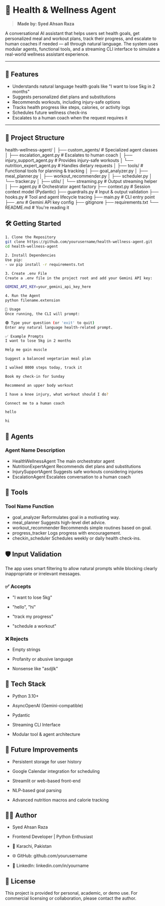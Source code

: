 # 🧠 Health & Wellness Agent

> **Made by: Syed Ahsan Raza**

A conversational AI assistant that helps users set health goals, get personalized meal and workout plans, track their progress, and escalate to human coaches if needed — all through natural language. The system uses modular agents, functional tools, and a streaming CLI interface to simulate a real-world wellness assistant experience.

---

## 🚀 Features

- Understands natural language health goals like "I want to lose 5kg in 2 months"
- Suggests personalized diet plans and substitutions
- Recommends workouts, including injury-safe options
- Tracks health progress like steps, calories, or activity logs
- Schedules future wellness check-ins
- Escalates to a human coach when the request requires it

---

## 📁 Project Structure

health-wellness-agent/
│
├── custom_agents/ # Specialized agent classes
│ ├── escalation_agent.py # Escalates to human coach
│ ├── injury_support_agent.py # Provides injury-safe workouts
│ └── nutrition_expert_agent.py # Handles dietary requests
│
├── tools/ # Functional tools for planning & tracking
│ ├── goal_analyzer.py
│ ├── meal_planner.py
│ ├── workout_recommender.py
│ ├── scheduler.py
│ └── tracker.py
│
├── utils/
│ └── streaming.py # Output streaming helper
│
├── agent.py # Orchestrator agent factory
├── context.py # Session context model (Pydantic)
├── guardrails.py # Input & output validation
├── hooks.py # Tool and agent lifecycle tracing
├── main.py # CLI entry point
├── .env # Gemini API key config
├── gitignore
├── requirements.txt
└── README.md # You're reading it

## 🛠️ Getting Started

```bash
1. Clone the Repository
git clone https://github.com/yourusername/health-wellness-agent.git
cd health-wellness-agent

2. Install Dependencies
Use pip:
- uv pip install -r requirements.txt

3. Create .env File
Create a .env file in the project root and add your Gemini API key:

GEMINI_API_KEY=your_gemini_api_key_here

4. Run the Agent
python filename.extension

💬 Usage
Once running, the CLI will prompt:

🟢 Type your question (or 'exit' to quit)
Enter any natural language health-related prompt.

✅ Example Prompts
I want to lose 5kg in 2 months

Help me gain muscle

Suggest a balanced vegetarian meal plan

I walked 8000 steps today, track it

Book my check-in for Sunday

Recommend an upper body workout

I have a knee injury, what workout should I do?

Connect me to a human coach

hello

hi

```

## 🧠 Agents

### Agent Name Description

- HealthWellnessAgent The main orchestrator agent
- NutritionExpertAgent Recommends diet plans and substitutions
- InjurySupportAgent Suggests safe workouts considering injuries
- EscalationAgent Escalates conversation to a human coach

## 🧰 Tools

### Tool Name Function

- goal_analyzer Reformulates goal in a motivating way.
- meal_planner Suggests high-level diet advice.
- workout_recommender Recommends simple routines based on goal.
- progress_tracker Logs progress with encouragement.
- checkin_scheduler Schedules weekly or daily health check-ins.

## 🛡️ Input Validation

The app uses smart filtering to allow natural prompts while blocking clearly inappropriate or irrelevant messages.

### ✅ Accepts

- "I want to lose 5kg"

- "hello", "hi"

- "track my progress"

- "schedule a workout"

### ❌ Rejects

- Empty strings

- Profanity or abusive language

- Nonsense like "asdjlk"

## 🧱 Tech Stack

- Python 3.10+

- AsyncOpenAI (Gemini-compatible)

- Pydantic

- Streaming CLI Interface

- Modular tool & agent architecture

## 🌱 Future Improvements

- Persistent storage for user history

- Google Calendar integration for scheduling

- Streamlit or web-based front-end

- NLP-based goal parsing

- Advanced nutrition macros and calorie tracking

## 👨‍💻 Author

- Syed Ahsan Raza

- Frontend Developer | Python Enthusiast

- 📍 Karachi, Pakistan

- 🌐 GitHub: github.com/yourusername

- 🔗 LinkedIn: linkedin.com/in/yourname

## 📜 License

This project is provided for personal, academic, or demo use. For commercial licensing or collaboration, please contact the author.
